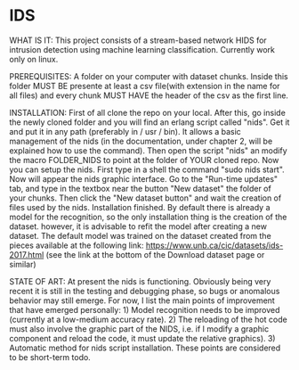 # IDS
WHAT IS IT:
This project consists of a stream-based network HIDS for intrusion detection using machine learning classification.
Currently work only on linux.

PREREQUISITES:
A folder on your computer with dataset chunks.
Inside this folder MUST BE presente at least a csv file(with extension in the name for all files) and every chunk MUST HAVE the header of the csv as the first line.

INSTALLATION:
First of all clone the repo on your local.
After this, go inside the newly cloned folder and you will find an erlang script called "nids".
Get it and put it in any path (preferably in / usr / bin). It allows a basic management of the nids (in the documentation, under chapter 2, will be explained how to use the command).
Then open the script "nids" an modify the macro FOLDER_NIDS to point at the folder of YOUR cloned repo.
Now you can setup the nids.
First type in a shell the command "sudo nids start". Now will appear the nids graphic interface.
Go to the "Run-time updates" tab, and type in the textbox near the button "New dataset" the folder of your chunks. Then click the "New dataset button" and wait the creation of files used by the nids.
Installation finished.
By default there is already a model for the recognition, so the only installation thing is the creation of the dataset. however, it is advisable to refit the model after creating a new dataset.
The default model was trained on the dataset created from the pieces available at the following link: 
https://www.unb.ca/cic/datasets/ids-2017.html (see the link at the bottom of the Download dataset page or similar)

STATE OF ART:
At present the nids is functioning.
Obviously being very recent it is still in the testing and debugging phase, so bugs or anomalous behavior may still emerge.
For now, I list the main points of improvement that have emerged personally:
    1) Model recognition needs to be improved (currently at a low-medium accuracy rate).
    2) The reloading of the hot code must also involve the graphic part of the NIDS, i.e. if I modify a graphic component and reload the code, it must update the relative graphics).
    3) Automatic method for nids script installation.
These points are considered to be short-term todo.

